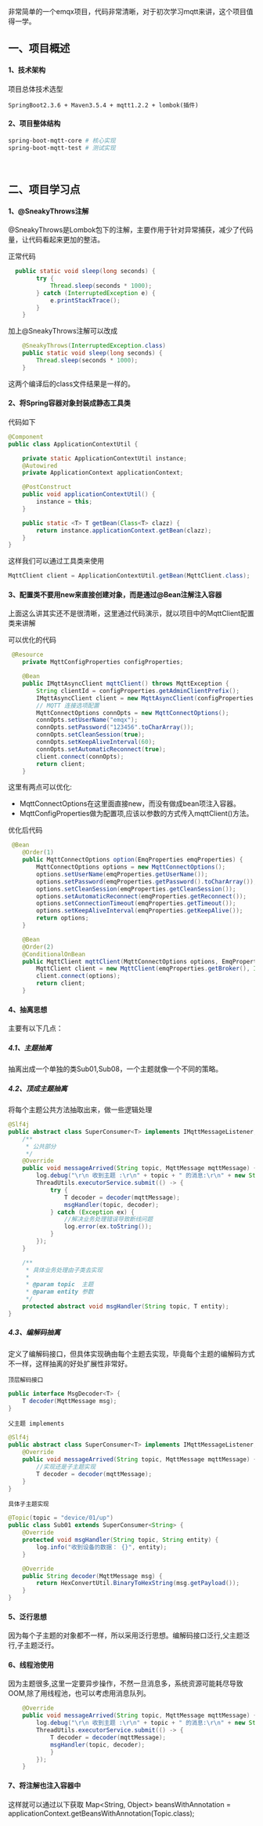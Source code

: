 非常简单的一个emqx项目，代码非常清晰，对于初次学习mqtt来讲，这个项目值得一学。

## 一、项目概述

#### 1、技术架构

项目总体技术选型

```
SpringBoot2.3.6 + Maven3.5.4 + mqtt1.2.2 + lombok(插件)
```
#### 2、项目整体结构

```makefile
spring-boot-mqtt-core # 核心实现
spring-boot-mqtt-test # 测试实现
```
<br>

## 二、项目学习点

#### 1、@SneakyThrows注解

@SneakyThrows是Lombok包下的注解，主要作用于针对异常捕获，减少了代码量，让代码看起来更加的整洁。

正常代码

```java
  public static void sleep(long seconds) {
        try {
            Thread.sleep(seconds * 1000);
        } catch (InterruptedException e) {
            e.printStackTrace();
        }
    }
```

加上@SneakyThrows注解可以改成

```java
    @SneakyThrows(InterruptedException.class)
    public static void sleep(long seconds) {
        Thread.sleep(seconds * 1000);
    }
```

这两个编译后的class文件结果是一样的。

#### 2、将Spring容器对象封装成静态工具类

代码如下

```java
@Component
public class ApplicationContextUtil {

    private static ApplicationContextUtil instance;
    @Autowired
    private ApplicationContext applicationContext;

    @PostConstruct
    public void applicationContextUtil() {
        instance = this;
    }

    public static <T> T getBean(Class<T> clazz) {
        return instance.applicationContext.getBean(clazz);
    }
}
```

这样我们可以通过工具类来使用

```java
MqttClient client = ApplicationContextUtil.getBean(MqttClient.class);
```

#### 3、配置类不要用new来直接创建对象，而是通过@Bean注解注入容器

上面这么讲其实还不是很清晰，这里通过代码演示，就以项目中的MqttClient配置类来讲解

可以优化的代码

```java
 @Resource
    private MqttConfigProperties configProperties;

    @Bean
    public IMqttAsyncClient mqttClient() throws MqttException {
        String clientId = configProperties.getAdminClientPrefix();
        IMqttAsyncClient client = new MqttAsyncClient(configProperties.getBrokerUrl(), clientId, new MemoryPersistence());
        // MQTT 连接选项配置
        MqttConnectOptions connOpts = new MqttConnectOptions();
        connOpts.setUserName("emqx");
        connOpts.setPassword("123456".toCharArray());
        connOpts.setCleanSession(true);
        connOpts.setKeepAliveInterval(60);
        connOpts.setAutomaticReconnect(true);
        client.connect(connOpts);
        return client;
    }
```

这里有两点可以优化:

- MqttConnectOptions在这里面直接new，而没有做成bean项注入容器。
- MqttConfigProperties做为配置项,应该以参数的方式传入mqttClient()方法。

优化后代码

```java
 @Bean
    @Order(1)
    public MqttConnectOptions option(EmqProperties emqProperties) {
        MqttConnectOptions options = new MqttConnectOptions();
        options.setUserName(emqProperties.getUserName());
        options.setPassword(emqProperties.getPassword().toCharArray());
        options.setCleanSession(emqProperties.getCleanSession());
        options.setAutomaticReconnect(emqProperties.getReconnect());
        options.setConnectionTimeout(emqProperties.getTimeout());
        options.setKeepAliveInterval(emqProperties.getKeepAlive());
        return options;
    }

    @Bean
    @Order(2)
    @ConditionalOnBean
    public MqttClient mqttClient(MqttConnectOptions options, EmqProperties emqProperties) throws Exception {
        MqttClient client = new MqttClient(emqProperties.getBroker(), Inet4Address.getLocalHost().getHostAddress() + ":" + port, new MemoryPersistence());
        client.connect(options);
        return client;
    }
```


#### 4、抽离思想

主要有以下几点：

##### 4.1、主题抽离
抽离出成一个单独的类Sub01,Sub08，一个主题就像一个不同的策略。
##### 4.2、顶成主题抽离
将每个主题公共方法抽取出来，做一些逻辑处理
```java
@Slf4j
public abstract class SuperConsumer<T> implements IMqttMessageListener, MsgDecoder<T> {
    /**
     * 公共部分
     */
    @Override
    public void messageArrived(String topic, MqttMessage mqttMessage) {
        log.debug("\r\n 收到主题 :\r\n" + topic + " 的消息:\r\n" + new String(mqttMessage.getPayload()));
        ThreadUtils.executorService.submit(() -> {
            try {
                T decoder = decoder(mqttMessage);
                msgHandler(topic, decoder);
            } catch (Exception ex) {
                //解决业务处理错误导致断线问题
                log.error(ex.toString());
            }
        });
    }

    /**
     * 具体业务处理由子类去实现
     *
     * @param topic  主题
     * @param entity 参数
     */
    protected abstract void msgHandler(String topic, T entity);
}
```

##### 4.3、编解码抽离

定义了编解码接口，但具体实现确由每个主题去实现，毕竟每个主题的编解码方式不一样，这样抽离的好处扩展性非常好。

`顶层解码接口`

```java
public interface MsgDecoder<T> {
    T decoder(MqttMessage msg);
}
```

`父主题 implements`

```java
@Slf4j
public abstract class SuperConsumer<T> implements IMqttMessageListener, MsgDecoder<T> {
    @Override
    public void messageArrived(String topic, MqttMessage mqttMessage) {
        //实现还是子主题实现
        T decoder = decoder(mqttMessage);
    }
}
```

`具体子主题实现`

```java
@Topic(topic = "device/01/up")
public class Sub01 extends SuperConsumer<String> {
    @Override
    protected void msgHandler(String topic, String entity) {
        log.info("收到设备的数据： {}", entity);
    }

    @Override
    public String decoder(MqttMessage msg) {
        return HexConvertUtil.BinaryToHexString(msg.getPayload());
    }
}
```

#### 5、泛行思想<T>

因为每个子主题的对象都不一样，所以采用泛行思想。编解码接口泛行,父主题泛行,子主题泛行。

#### 6、线程池使用

因为主题很多,这里一定要异步操作，不然一旦消息多，系统资源可能耗尽导致OOM,除了用线程池，也可以考虑用消息队列。

```java
    @Override
    public void messageArrived(String topic, MqttMessage mqttMessage) {
        log.debug("\r\n 收到主题 :\r\n" + topic + " 的消息:\r\n" + new String(mqttMessage.getPayload()));
        ThreadUtils.executorService.submit(() -> {
            T decoder = decoder(mqttMessage);
            msgHandler(topic, decoder);
            }
        });
    }
```

#### 7、将注解也注入容器中

这样就可以通过以下获取
Map<String, Object> beansWithAnnotation = applicationContext.getBeansWithAnnotation(Topic.class);
